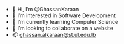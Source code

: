 - 👋 Hi, I’m @GhassanKaraan
- 👀 I’m interested in Software Development
- 🌱 I’m currently learning Computer Science
- 💞️ I’m looking to collaborate on a website
- 📫 ghassan.alkaraan@st.ul.edu.lb

<!---
GhassanKaraan/GhassanKaraan is a ✨ special ✨ repository because its `README.md` (this file) appears on your GitHub profile.
You can click the Preview link to take a look at your changes.
--->

